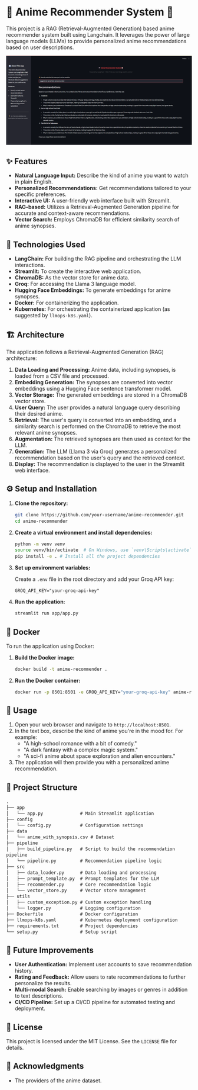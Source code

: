 # 🎌 Anime Recommender System 🎨

This project is a RAG (Retrieval-Augmented Generation) based anime recommender system built using Langchain. It leverages the power of large language models (LLMs) to provide personalized anime recommendations based on user descriptions.

![Alt text](images/recommendation.png)


## ✨ Features

*   **Natural Language Input:** Describe the kind of anime you want to watch in plain English.
*   **Personalized Recommendations:** Get recommendations tailored to your specific preferences.
*   **Interactive UI:** A user-friendly web interface built with Streamlit.
*   **RAG-based:** Utilizes a Retrieval-Augmented Generation pipeline for accurate and context-aware recommendations.
*   **Vector Search:** Employs ChromaDB for efficient similarity search of anime synopses.

## 🚀 Technologies Used

*   **LangChain:** For building the RAG pipeline and orchestrating the LLM interactions.
*   **Streamlit:** To create the interactive web application.
*   **ChromaDB:** As the vector store for anime data.
*   **Groq:** For accessing the Llama 3 language model.
*   **Hugging Face Embeddings:** To generate embeddings for anime synopses.
*   **Docker:** For containerizing the application.
*   **Kubernetes:** For orchestrating the containerized application (as suggested by `llmops-k8s.yaml`).

## 🏗️ Architecture

The application follows a Retrieval-Augmented Generation (RAG) architecture:

1.  **Data Loading and Processing:** Anime data, including synopses, is loaded from a CSV file and processed.
2.  **Embedding Generation:** The synopses are converted into vector embeddings using a Hugging Face sentence transformer model.
3.  **Vector Storage:** The generated embeddings are stored in a ChromaDB vector store.
4.  **User Query:** The user provides a natural language query describing their desired anime.
5.  **Retrieval:** The user's query is converted into an embedding, and a similarity search is performed on the ChromaDB to retrieve the most relevant anime synopses.
6.  **Augmentation:** The retrieved synopses are then used as context for the LLM.
7.  **Generation:** The LLM (Llama 3 via Groq) generates a personalized recommendation based on the user's query and the retrieved context.
8.  **Display:** The recommendation is displayed to the user in the Streamlit web interface.

## ⚙️ Setup and Installation

1.  **Clone the repository:**

    ```bash
    git clone https://github.com/your-username/anime-recommender.git
    cd anime-recommender
    ```

2.  **Create a virtual environment and install dependencies:**

    ```bash
    python -m venv venv
    source venv/bin/activate  # On Windows, use `venv\Scripts\activate`
    pip install -e . # Install all the project dependencies
    ```

3.  **Set up environment variables:**

    Create a `.env` file in the root directory and add your Groq API key:

    ```
    GROQ_API_KEY="your-groq-api-key"
    ```

4.  **Run the application:**

    ```bash
    streamlit run app/app.py
    ```

## 🐳 Docker

To run the application using Docker:

1.  **Build the Docker image:**

    ```bash
    docker build -t anime-recommender .
    ```

2.  **Run the Docker container:**

    ```bash
    docker run -p 8501:8501 -e GROQ_API_KEY="your-groq-api-key" anime-recommender
    ```

## 📖 Usage

1.  Open your web browser and navigate to `http://localhost:8501`.
2.  In the text box, describe the kind of anime you're in the mood for. For example:
    *   "A high-school romance with a bit of comedy."
    *   "A dark fantasy with a complex magic system."
    *   "A sci-fi anime about space exploration and alien encounters."
3.  The application will then provide you with a personalized anime recommendation.

## 📁 Project Structure

```
.
├── app
│   └── app.py              # Main Streamlit application
├── config
│   └── config.py           # Configuration settings
├── data
│   └── anime_with_synopsis.csv # Dataset
├── pipeline
│   ├── build_pipeline.py   # Script to build the recommendation pipeline
│   └── pipeline.py         # Recommendation pipeline logic
├── src
│   ├── data_loader.py      # Data loading and processing
│   ├── prompt_template.py  # Prompt templates for the LLM
│   ├── recommender.py      # Core recommendation logic
│   └── vector_store.py     # Vector store management
├── utils
│   ├── custom_exception.py # Custom exception handling
│   └── logger.py           # Logging configuration
├── Dockerfile              # Docker configuration
├── llmops-k8s.yaml         # Kubernetes deployment configuration
├── requirements.txt        # Project dependencies
└── setup.py                # Setup script
```

## 🔮 Future Improvements

*   **User Authentication:** Implement user accounts to save recommendation history.
*   **Rating and Feedback:** Allow users to rate recommendations to further personalize the results.
*   **Multi-modal Search:** Enable searching by images or genres in addition to text descriptions.
*   **CI/CD Pipeline:** Set up a CI/CD pipeline for automated testing and deployment.

## 📄 License

This project is licensed under the MIT License. See the `LICENSE` file for details.

## 🙏 Acknowledgments

*   The providers of the anime dataset.
